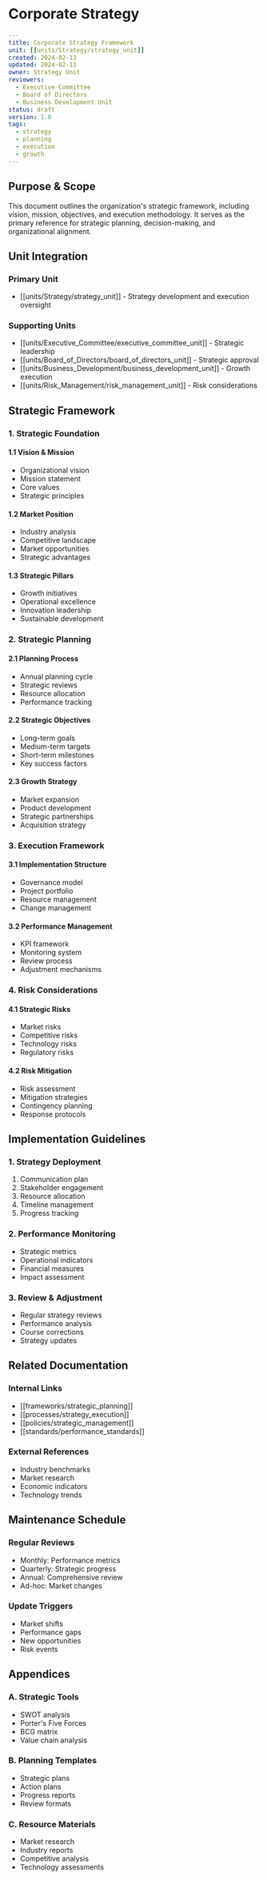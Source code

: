 # Corporate Strategy

```yaml
---
title: Corporate Strategy Framework
unit: [[units/Strategy/strategy_unit]]
created: 2024-02-13
updated: 2024-02-13
owner: Strategy Unit
reviewers:
  - Executive Committee
  - Board of Directors
  - Business Development Unit
status: draft
version: 1.0
tags:
  - strategy
  - planning
  - execution
  - growth
---
```

## Purpose & Scope
This document outlines the organization's strategic framework, including vision, mission, objectives, and execution methodology. It serves as the primary reference for strategic planning, decision-making, and organizational alignment.

## Unit Integration
### Primary Unit
- [[units/Strategy/strategy_unit]] - Strategy development and execution oversight

### Supporting Units
- [[units/Executive_Committee/executive_committee_unit]] - Strategic leadership
- [[units/Board_of_Directors/board_of_directors_unit]] - Strategic approval
- [[units/Business_Development/business_development_unit]] - Growth execution
- [[units/Risk_Management/risk_management_unit]] - Risk considerations

## Strategic Framework

### 1. Strategic Foundation
#### 1.1 Vision & Mission
- Organizational vision
- Mission statement
- Core values
- Strategic principles

#### 1.2 Market Position
- Industry analysis
- Competitive landscape
- Market opportunities
- Strategic advantages

#### 1.3 Strategic Pillars
- Growth initiatives
- Operational excellence
- Innovation leadership
- Sustainable development

### 2. Strategic Planning
#### 2.1 Planning Process
- Annual planning cycle
- Strategic reviews
- Resource allocation
- Performance tracking

#### 2.2 Strategic Objectives
- Long-term goals
- Medium-term targets
- Short-term milestones
- Key success factors

#### 2.3 Growth Strategy
- Market expansion
- Product development
- Strategic partnerships
- Acquisition strategy

### 3. Execution Framework
#### 3.1 Implementation Structure
- Governance model
- Project portfolio
- Resource management
- Change management

#### 3.2 Performance Management
- KPI framework
- Monitoring system
- Review process
- Adjustment mechanisms

### 4. Risk Considerations
#### 4.1 Strategic Risks
- Market risks
- Competitive risks
- Technology risks
- Regulatory risks

#### 4.2 Risk Mitigation
- Risk assessment
- Mitigation strategies
- Contingency planning
- Response protocols

## Implementation Guidelines

### 1. Strategy Deployment
1. Communication plan
2. Stakeholder engagement
3. Resource allocation
4. Timeline management
5. Progress tracking

### 2. Performance Monitoring
- Strategic metrics
- Operational indicators
- Financial measures
- Impact assessment

### 3. Review & Adjustment
- Regular strategy reviews
- Performance analysis
- Course corrections
- Strategy updates

## Related Documentation
### Internal Links
- [[frameworks/strategic_planning]]
- [[processes/strategy_execution]]
- [[policies/strategic_management]]
- [[standards/performance_standards]]

### External References
- Industry benchmarks
- Market research
- Economic indicators
- Technology trends

## Maintenance Schedule
### Regular Reviews
- Monthly: Performance metrics
- Quarterly: Strategic progress
- Annual: Comprehensive review
- Ad-hoc: Market changes

### Update Triggers
- Market shifts
- Performance gaps
- New opportunities
- Risk events

## Appendices
### A. Strategic Tools
- SWOT analysis
- Porter's Five Forces
- BCG matrix
- Value chain analysis

### B. Planning Templates
- Strategic plans
- Action plans
- Progress reports
- Review formats

### C. Resource Materials
- Market research
- Industry reports
- Competitive analysis
- Technology assessments 